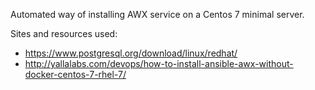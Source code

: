 Automated way of installing AWX service on a Centos 7 minimal server.

Sites and resources used:
* https://www.postgresql.org/download/linux/redhat/
* http://yallalabs.com/devops/how-to-install-ansible-awx-without-docker-centos-7-rhel-7/